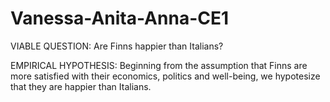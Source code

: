 # Vanessa-Anita-Anna-CE1


VIABLE QUESTION: Are Finns happier than Italians?


EMPIRICAL HYPOTHESIS: Beginning from the assumption that Finns are more satisfied with their economics, politics and well-being, we hypotesize that they are happier than Italians. 
